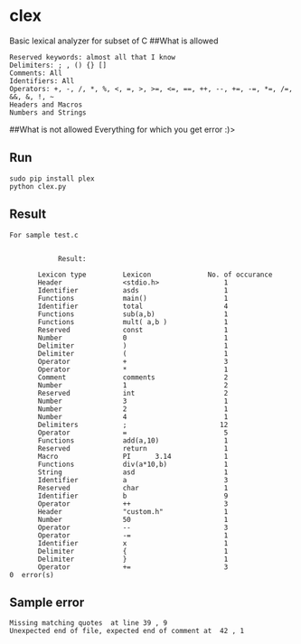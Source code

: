 # clex
Basic lexical analyzer for subset of C 
##What is allowed

    Reserved keywords: almost all that I know
    Delimiters: ; , () {} []
    Comments: All
    Identifiers: All
    Operators: +, -, /, *, %, <, =, >, >=, <=, ==, ++, --, +=, -=, *=, /=, &&, &, !, ~
    Headers and Macros
    Numbers and Strings
    

##What is not allowed
    Everything for which you get error :)>
    
## Run
    sudo pip install plex
    python clex.py

## Result
    For sample test.c
    

				Result: 

           Lexicon type         Lexicon              No. of occurance 
           Header               <stdio.h>                1 
           Identifier           asds                     1 
           Functions            main()                   1 
           Identifier           total                    4 
           Functions            sub(a,b)                 1 
           Functions            mult( a,b )              1 
           Reserved             const                    1 
           Number               0                        1 
           Delimiter            )                        1 
           Delimiter            (                        1 
           Operator             +                        3 
           Operator             *                        1 
           Comment              comments                 2 
           Number               1                        2 
           Reserved             int                      2 
           Number               3                        1 
           Number               2                        1 
           Number               4                        1 
           Delimiters           ;                       12 
           Operator             =                        5 
           Functions            add(a,10)                1 
           Reserved             return                   1 
           Macro                PI      3.14             1 
           Functions            div(a*10,b)              1 
           String               asd                      1 
           Identifier           a                        3 
           Reserved             char                     1 
           Identifier           b                        9 
           Operator             ++                       3 
           Header               "custom.h"               1 
           Number               50                       1 
           Operator             --                       3 
           Operator             -=                       1 
           Identifier           x                        1 
           Delimiter            {                        1 
           Delimiter            }                        1 
           Operator             +=                       3 
    0  error(s)


## Sample error
    Missing matching quotes  at line 39 , 9
    Unexpected end of file, expected end of comment at  42 , 1



